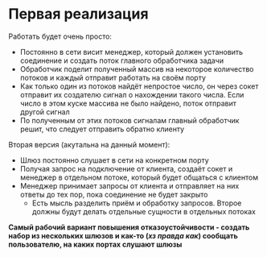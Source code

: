 # Первая реализация

Работать будет очень просто:
- Постоянно в сети висит менеджер, который должен установить соединение и создать поток главного обработчика задачи
- Обработчик поделит полученный массив на некоторое количество потоков и каждый отправит работать на своём порту
- Как только один из потоков найдёт непростое число, он через сокет отправит их создателю сигнал о нахождении такого числа. Если число в этом куске массива не было найдено, поток отправит другой сигнал
- По полученным от этих потоков сигналам главный обработчик решит, что следует отправить обратно клиенту

Вторая версия (акутальна на данный момент):
- Шлюз постоянно слушает в сети на конкретном порту
- Получая запрос на подключение от клиента, создаёт сокет и менеджер в отдельном потоке, который будет общаться с клиентом
- Менеджер принимает запросы от клиента и отправляет на них ответы до тех пор, пока соединение не будет закрыто
  - Есть мысль разделить приём и обработку запросов. Второе должны будут делать отдельные сущности в отдельных потоках

**Самый рабочий вариант повышения отказоустойчивости - создать набор из нескольких шлюзов и как-то (*хз правда как*) сообщать пользователю, на каких портах слушают шлюзы**